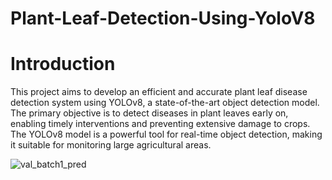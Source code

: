 # Plant-Leaf-Detection-Using-YoloV8

<h1>Introduction</h1>
This project aims to develop an efficient and accurate plant leaf disease detection system using YOLOv8, a state-of-the-art object detection model. The primary objective is to detect diseases in plant leaves early on, enabling timely interventions and preventing extensive damage to crops. The YOLOv8 model is a powerful tool for real-time object detection, making it suitable for monitoring large agricultural areas.

![val_batch1_pred](https://github.com/harishramu17/Plant-Leaf-Detection-Using-YoloV8/assets/107133605/59221cf0-0d88-471a-8cf2-e17da1a7774c)
